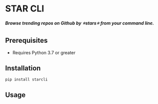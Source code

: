 # STAR CLI
#### *Browse trending repos on Github by :star:stars:star: from your command line.*


## Prerequisites
* Requires Python 3.7 or greater

## Installation
``` pip install starcli ```

## Usage
